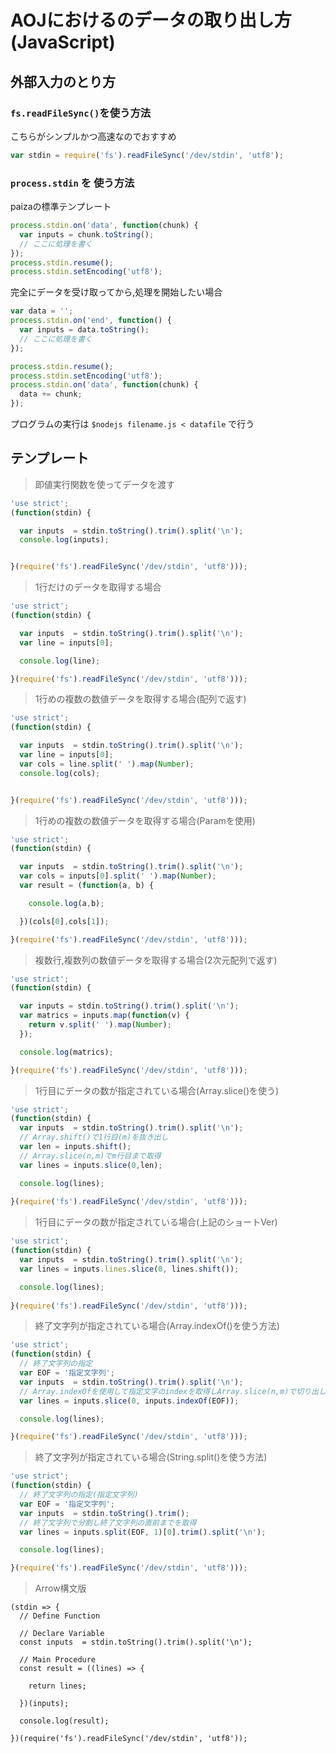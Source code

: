 # AOJにおけるのデータの取り出し方(JavaScript)

## 外部入力のとり方

### `fs.readFileSync()`を使う方法

こちらがシンプルかつ高速なのでおすすめ

```javascript
var stdin = require('fs').readFileSync('/dev/stdin', 'utf8');
```

### `process.stdin` を 使う方法

paizaの標準テンプレート

```javascript
process.stdin.on('data', function(chunk) {
  var inputs = chunk.toString();
  // ここに処理を書く
});
process.stdin.resume();
process.stdin.setEncoding('utf8');
```

完全にデータを受け取ってから,処理を開始したい場合

```javascript
var data = '';
process.stdin.on('end', function() {
  var inputs = data.toString();
  // ここに処理を書く
});

process.stdin.resume();
process.stdin.setEncoding('utf8');
process.stdin.on('data', function(chunk) {
  data += chunk;
});
```

プログラムの実行は ```$nodejs filename.js < datafile``` で行う

## テンプレート

> 即値実行関数を使ってデータを渡す

```javascript
'use strict';
(function(stdin) {

  var inputs  = stdin.toString().trim().split('\n');
  console.log(inputs);


}(require('fs').readFileSync('/dev/stdin', 'utf8')));
```

> 1行だけのデータを取得する場合

```javascript
'use strict';
(function(stdin) { 

  var inputs  = stdin.toString().trim().split('\n');
  var line = inputs[0];

  console.log(line);

}(require('fs').readFileSync('/dev/stdin', 'utf8')));
```

> 1行めの複数の数値データを取得する場合(配列で返す)

```javascript
'use strict';
(function(stdin) { 

  var inputs  = stdin.toString().trim().split('\n');
  var line = inputs[0];
  var cols = line.split(' ').map(Number);
  console.log(cols);


}(require('fs').readFileSync('/dev/stdin', 'utf8')));
```

> 1行めの複数の数値データを取得する場合(Paramを使用)

```javascript
'use strict';
(function(stdin) { 

  var inputs  = stdin.toString().trim().split('\n');
  var cols = inputs[0].split(' ').map(Number);
  var result = (function(a, b) {

    console.log(a,b);

  })(cols[0],cols[1]);

}(require('fs').readFileSync('/dev/stdin', 'utf8')));
```


> 複数行,複数列の数値データを取得する場合(2次元配列で返す)

```javascript
'use strict';
(function(stdin) {

  var inputs = stdin.toString().trim().split('\n');
  var matrics = inputs.map(function(v) {
    return v.split(' ').map(Number);
  });

  console.log(matrics);

}(require('fs').readFileSync('/dev/stdin', 'utf8')));

```

> 1行目にデータの数が指定されている場合(Array.slice()を使う)

```javascript
'use strict';
(function(stdin) {
  var inputs  = stdin.toString().trim().split('\n');
  // Array.shift()で1行目(m)を抜き出し
  var len = inputs.shift();
  // Array.slice(n,m)でm行目まで取得
  var lines = inputs.slice(0,len);

  console.log(lines);
 
}(require('fs').readFileSync('/dev/stdin', 'utf8')));
```

> 1行目にデータの数が指定されている場合(上記のショートVer)

```javascript
'use strict';
(function(stdin) {
  var inputs  = stdin.toString().trim().split('\n');
  var lines = inputs.lines.slice(0, lines.shift());

  console.log(lines);
 
}(require('fs').readFileSync('/dev/stdin', 'utf8')));
```

> 終了文字列が指定されている場合(Array.indexOf()を使う方法)

```javascript
'use strict';
(function(stdin) {
  // 終了文字列の指定
  var EOF = '指定文字列';
  var inputs  = stdin.toString().trim().split('\n');
  // Array.indexOfを使用して指定文字のindexを取得しArray.slice(n,m)で切り出し
  var lines = inputs.slice(0, inputs.indexOf(EOF));

  console.log(lines);

}(require('fs').readFileSync('/dev/stdin', 'utf8')));
```


> 終了文字列が指定されている場合(String.split()を使う方法)

```javascript
'use strict';
(function(stdin) {
  // 終了文字列の指定(指定文字列)
  var EOF = '指定文字列';
  var inputs  = stdin.toString().trim();
  // 終了文字列で分割し終了文字列の直前までを取得
  var lines = inputs.split(EOF, 1)[0].trim().split('\n');

  console.log(lines);

}(require('fs').readFileSync('/dev/stdin', 'utf8')));
```
> Arrow構文版
```
(stdin => {
  // Define Function

  // Declare Variable
  const inputs  = stdin.toString().trim().split('\n');

  // Main Procedure
  const result = ((lines) => {

    return lines;

  })(inputs);

  console.log(result);

})(require('fs').readFileSync('/dev/stdin', 'utf8'));
```

